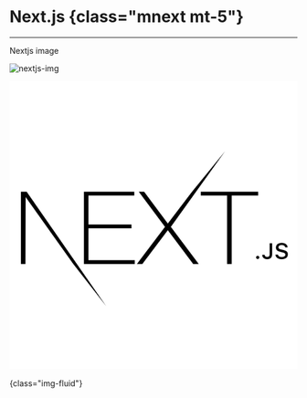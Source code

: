 # Next.js {class="mnext mt-5"}

---

Nextjs image

![nextjs-img]('../../../static/img/next.svg') 

<img src="static/img/next.svg">

{class="img-fluid"}